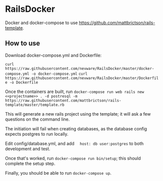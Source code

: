 # RailsDocker
Docker and docker-compose to use https://github.com/mattbrictson/rails-template.

## How to use
Download docker-compose.yml and Dockerfile:

`curl https://raw.githubusercontent.com/nevware/RailsDocker/master/docker-compose.yml -o docker-compose.yml`
`curl https://raw.githubusercontent.com/nevware/RailsDocker/master/Dockerfile -o Dockerfile`

Once the containers are built, run `docker-compose run web rails new <<projectname>> . -d postresql -m https://raw.githubusercontent.com/mattbrictson/rails-template/master/template.rb`

This will generate a new rails project using the template; it will ask a few questions on the command line.

The initiation will fail when creating databases, as the database config expects postgres to run locally.

Edit config/database.yml, and add
`  host: db
  user:postgres`
to both development and test.

Once that's worked, run `docker-compose run bin/setup`; this should complete the setup step.

Finally, you should be able to run `docker-compose up`.
